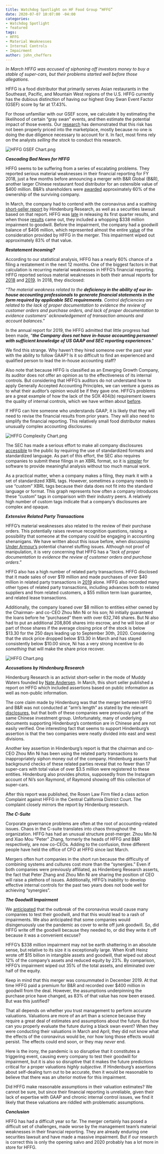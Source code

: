 ```yaml
---
title: Watchdog Spotlight on HF Food Group “HFFG”
date: 2020-07-07 10:07:00 -04:00
categories:
- Watchdog Spotlight
- featured
tags:
- HFFG
- Material Weaknesses
- Internal Controls
- Impairment
author: john_cheffers
---
```


*In March HFFG was accused of siphoning off investors money to buy a stable of super-cars, but their problems started well before those allegations*.

HFFG is a food distributor that primarily serves Asian restaurants in the Southeast, Pacific, and Mountain West regions of the U.S. HFFG currently has the dubious distinction of having our highest Gray Swan Event Factor (GSEF) score by far at 17.43%.

For those unfamiliar with our GSEF score, we calculate it by estimating the likelihood of certain “gray swan” events, and then estimate the potential impact of those events. Our [research](https://blog.watchdogresearch.com/posts/new-research-gray-swan-event-factor-is-predictive-of-stock-return/) has demonstrated that this risk has not been properly priced into the marketplace, mostly because no one is doing the due diligence necessary to account for it. In fact, most firms rely on the analysts *selling the stock* to conduct this research.

![HFFG GSEF Chart.png](/uploads/HFFG%20GSEF%20Chart.png)

***Cascading Bad News for HFFG***

HFFG seems to be suffering from a series of escalating problems. They reported serious material weaknesses in their financial reporting for FY 2018, just a few months before announcing a merger with B&R Global (B&R), another larger Chinese restaurant food distributor for an ostensible value of $400 million. B&R’s shareholders were [awarded](https://www.sec.gov/Archives/edgar/data/1680873/000143774919021487/fooh20191104_8k.htm) approximately 60% of the ownership of the surviving company.

In March, the company had to contend with the coronavirus and a scathing [short-seller report](https://hindenburgresearch.com/hf-foods/) by Hindenburg Research, as well as a securities lawsuit based on that report. HFFG was [late](https://www.sec.gov/Archives/edgar/data/1680873/000143774920010302/fooh20200510_nt10q.htm) in releasing its first quarter results, and when those [results](https://www.sec.gov/Archives/edgar/data/1680873/000143774920011101/fooh20200331_10q.htm) came out, they included a whopping $338 million impairment to goodwill. Before the impairment, the company had a goodwill balance of $406 million, which represented almost the entire [value](https://www.sec.gov/Archives/edgar/data/1680873/000143774919014692/fooh20190719_prem14a.htm) of the consideration provided by HFFG in the merger. This impairment wiped out approximately 83% of that value.

***Restatement Incoming?***

According to our statistical analysis, HFFG has a nearly 60% chance of a filing a restatement in the next 12 months. One of the biggest factors in that calculation is recurring material weaknesses in HFFG’s financial reporting. HFFG reported serious material weaknesses in both their annual reports for [2018](https://www.sec.gov/Archives/edgar/data/1680873/000143774919006198/fooh20181231_10k.htm) and [2019](https://www.sec.gov/Archives/edgar/data/1680873/000143774920005276/fooh20191231_10k.htm). In 2018, they disclosed:

*“The material weakness related to the **deficiency in the ability of our in-house accounting professionals to generate financial statements in the form required by applicable SEC requirements**. Control deficiencies are related to the lack of proper documentation to evidence the review of customer orders and purchase orders, and lack of proper documentation to evidence customers’ acknowledgement of transaction amounts and account balances*.”

In the annual report for 2019, the HFFG admitted that little progress had been made, “***the Company** **does not have in-house accounting personnel with sufficient knowledge of US GAAP and SEC reporting experiences***.” 

We find this strange.  Why haven’t they hired someone over the past year with the ability to follow GAAP? Is it so difficult to find an experienced and qualified person to lead the in-house accounting staff?

Also note that because HFFG is classified as an Emerging Growth Company, its auditor does not offer an opinion as to the effectiveness of its internal controls. But considering that HFFG’s auditors do not understand how to apply Generally Accepted Accounting Principles, we can venture a guess as to what their auditor’s opinion would be if they gave one. HFFG’s problems are a great example of how the lack of the SOX 404(b) requirement lowers the quality of internal controls, which we have written about [before](https://blog.watchdogresearch.com/posts/america-runs-from-luckin-fraud-enabled-by-slack-standards/).

If HFFG can hire someone who understands GAAP, it is likely that they will need to revise the financial results from prior years. They will also need to simplify the financial reporting. This relatively small food distributor makes unusually complex accounting disclosures:

![HFFG Complexity Chart.png](/uploads/HFFG%20Complexity%20Chart.png)

The SEC has made a serious effort to make all company disclosures [accessible](https://www.sec.gov/page/osdhistoryandrulemaking) to the public by requiring the use of standardized formats and standardized language. As part of this effort, the SEC also requires companies to submit these filings in an XBRL format, so it is [simpler](https://www.sec.gov/structureddata/what-is-structured-data) for software to provide meaningful analysis without too much manual work.

As a practical matter, when a company makes a filing, they mark it with a set of standardized XBRL tags. However, sometimes a company needs to use “custom” XBRL tags because their data does not fit into the standard language or format. This graph represents how often a company introduces these “custom” tags in comparison with their industry peers. A relatively high number of custom tags indicate that a company’s disclosures are complex and opaque.

***Extensive Related Party Transactions***

HFFG’s material weaknesses also related to the review of their purchase orders. This potentially raises revenue recognition questions, raising a possibility that someone at the company could be engaging in accounting shenanigans. We have written about this issue before, when discussing [Under Armour’s](https://blog.watchdogresearch.com/posts/under-armour-part-ii-cam-raises-the-specter-of-channel-stuffing/) potential channel stuffing issues. Although not proof of manipulation, it is very concerning that HFFG has a “*lack of proper documentation to evidence the review of customer orders and purchase orders*.”

HFFG also has a high number of related party transactions. HFFG disclosed that it made sales of over $19 million and made purchases of over $40 million in related party transactions in [2019](https://www.sec.gov/Archives/edgar/data/1680873/000143774920005276/fooh20191231_10k.htm) alone. HFFG also recorded many other types of related party transactions, including advances both to related suppliers and from related customers, a $55 million term loan guarantee, and related lease transactions.

Additionally, the company loaned over $8 million to entities either owned by the Chairman- and co-CEO Zhou Min Ni or his son; Ni initially guaranteed the loans before he “purchased” them with over 632,746 shares. But Ni also had to put an additional 208,806 shares into escrow, and he will lose all or part of those shares if the average closing price of the stock is below $13.30 for the 250 days leading up to September 30th, 2020. Considering that the stock price dropped below $13.30 in March and has stayed consistently below $10.00 since, Ni has a very strong incentive to do *something* that will make the share price recover.

![HFFG Chart.png](/uploads/HFFG%20Chart.png)

***Accusations by Hindenburg Research***

Hindenburg Research is an activist short-seller in the mode of Muddy Waters founded by [Nate Andersen](https://hindenburgresearch.com/about-us/). In March, this short seller published a report on HFFG which included assertions based on public information as well as non-public information.

The core claim made by Hindenburg was that the merger between HFFG and B&R was not conducted at “arm’s length” as stated by the relevant [disclosures](https://www.sec.gov/Archives/edgar/data/1680873/000143774919014692/fooh20190719_prem14a.htm), but that both of these companies were previously part of the same Chinese investment group. Unfortunately, many of underlying documents supporting Hindenburg’s contention are in Chinese and are not easily verified. One interesting fact that seems to support Hindenburg’s assertion is that the two companies were neatly divided into east and west divisions.

Another key assertion in Hindenburg’s report is that the chairman and co-CEO Zhou Min Ni has been using the related party transactions to inappropriately siphon money out of the company. Hindenburg asserts that background checks of these related parties reveal that no fewer than 17 super-cars with total value of over $3.5 million were registered to these entities. Hindenburg also provides photos, supposedly from the Instagram account of Ni’s son Raymond, of Raymond showing off this collection of super-cars.

After this report was published, the Rosen Law Firm filed a class action Complaint against HFFG in the Central California District Court. The complaint closely mirrors the report by Hindenburg research.

***The C-Suite***

Corporate governance problems are often at the root of accounting-related issues. Chaos in the C-suite translates into chaos throughout the organization. HFFG has had an unusual structure post-merger. Zhou Min Ni and Xiao Mou “Peter” Zhang, formerly the heads of HFFG and B&R respectively, are now co-CEOs. Adding to the confusion, three different people have held the office of CFO at HFFG since last March.

Mergers often hurt companies in the short run because the difficulty of combining systems and cultures cost more than the “synergies.” Even if both companies were previously affiliated, as Hindenberg Research asserts, the fact that Peter Zhang and Zhou Min Ni are sharing the position of CEO will raise a plethora of issues. Additionally, HFFG’s inability to develop effective internal controls for the past two years does not bode well for achieving “synergies”.

***The Goodwill Impairment***

We [anticipated](https://blog.watchdogresearch.com/posts/birds-of-a-feather-how-to-tell-a-gray-swan-from-a-black-swan-dot/) that the outbreak of the coronavirus would cause many companies to test their goodwill, and that this would lead to a rash of impairments. We also anticipated that some companies would disingenuously use the pandemic as cover to write off junk goodwill. So, did HFFG write off the goodwill because they needed to, or did they write it off because it was a convenient excuse?

HFFG’s $338 million impairment may not be earth shattering in an absolute sense, but relative to its size it is exceptionally large. When Kraft Heinz wrote off $15 billion in intangible assets and goodwill, that wiped out about 12% of the company’s assets and reduced equity by 23%. By comparison, HFFG’s impairment wiped out 35% of the total assets, and eliminated over half of the equity.

Keep in mind that this merger was consummated in December 2019. At that time HFFG paid a premium for B&R and recorded over $400 million in goodwill from the deal. However, the assumptions underpinning the purchase price have changed, as 83% of that value has now been erased. But was this justified?

That all depends on whether you trust management to perform accurate valuations. Valuations are more of an art than a science because they require a great deal of estimates and assumptions about the future. But how can you properly evaluate the future during a black swan event? When they were conducting their valuations in March and April, they did not know what the effects of the coronavirus would be, nor how long those effects would persist. The effects could end soon, or they may *never* end.

Here is the irony, the pandemic is so disruptive that it constitutes a triggering event, causing every company to test their goodwill for impairment, but it is also so disruptive that it makes the future predictions critical for a proper valuations *highly subjective*. If Hindenburg’s assertions about self-dealing turn out to be accurate, then it would be reasonable to believe that there was an ulterior motive for this impairment.

Did HFFG make reasonable assumptions in their valuation estimates? We cannot be sure, but since their financial reporting is unreliable, given their lack of expertise with GAAP and chronic internal control issues, we find it likely that these valuations are riddled with problematic assumptions.

***Conclusion***

HFFG has had a difficult year so far. The merger certainly has posed a difficult set of challenges, made worse by the management team’s material weaknesses in their financial reporting. They are already enduring one securities lawsuit and have made a massive impairment. But if our research is correct this is only the opening salvo and 2020 probably has a lot more in store for HFFG.
